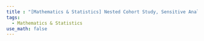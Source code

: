 ```yaml
---
title : "[Mathematics & Statistics] Nested Cohort Study, Sensitive Analysis, E-value"
tags:
  - Mathematics & Statistics
use_math: false
---
```


